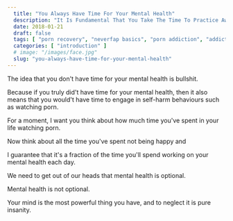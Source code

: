 ```yaml
---
  title: "You Always Have Time For Your Mental Health"
  description: "It Is Fundamental That You Take The Time To Practice Awareness And Perspective Exercises Which Will Help You Overcome Porn. Otherwise, You Don't Stand A Chance."
  date: 2018-01-21
  draft: false
  tags: [ "porn recovery", "neverfap basics", "porn addiction", "addiction", "awareness", "nofap", "neverfap", "neverfap deluxe", "neverfap basics" ]
  categories: [ "introduction" ]
  # image: "/images/face.jpg"
  slug: "you-always-have-time-for-your-mental-health"
---
```


The idea that you don't have time for your mental health is bullshit.

Because if you truly did't have time for your mental health, then it also means that you would't have time to engage in self-harm behaviours such as watching porn.

For a moment, I want you think about how much time you've spent in your life watching porn.

Now think about all the time you've spent not being happy and 

I guarantee that it's a fraction of the time you'll spend working on your mental health each day. 

We need to get out of our heads that mental health is optional. 

Mental health is not optional. 

Your mind is the most powerful thing you have, and to neglect it is pure insanity. 